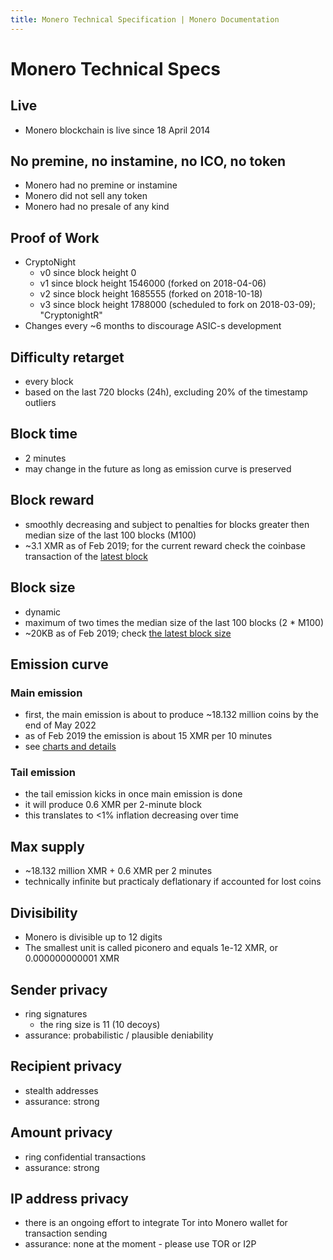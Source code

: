 ```yaml
---
title: Monero Technical Specification | Monero Documentation
---
```

# Monero Technical Specs

## Live

* Monero blockchain is live since 18 April 2014

## No premine, no instamine, no ICO, no token

* Monero had no premine or instamine
* Monero did not sell any token
* Monero had no presale of any kind

## Proof of Work

* CryptoNight
    * v0 since block height 0
    * v1 since block height 1546000 (forked on 2018-04-06)
    * v2 since block height 1685555 (forked on 2018-10-18)
    * v3 since block height 1788000 (scheduled to fork on 2018-03-09); "CryptonightR"
* Changes every ~6 months to discourage ASIC-s development

## Difficulty retarget

* every block
* based on the last 720 blocks (24h), excluding 20% of the timestamp outliers

## Block time

* 2 minutes
* may change in the future as long as emission curve is preserved

## Block reward

* smoothly decreasing and subject to penalties for blocks greater then median size of the last 100 blocks (M100)
* ~3.1 XMR as of Feb 2019; for the current reward check the coinbase transaction of the [latest block](https://xmrchain.net/)

## Block size

* dynamic
* maximum of two times the median size of the last 100 blocks (2 * M100)
* ~20KB as of Feb 2019; check [the latest block size](https://bitinfocharts.com/comparison/monero-size.html#3m)

## Emission curve

### Main emission

* first, the main emission is about to produce ~18.132 million coins by the end of May 2022
* as of Feb 2019 the emission is about 15 XMR per 10 minutes
* see [charts and details](https://www.reddit.com/r/Monero/comments/512kwh/useful_for_learning_about_monero_coin_emission/)

### Tail emission

* the tail emission kicks in once main emission is done
* it will produce 0.6 XMR per 2-minute block
* this translates to <1% inflation decreasing over time

## Max supply

* ~18.132 million XMR + 0.6 XMR per 2 minutes
* technically infinite but practicaly deflationary if accounted for lost coins

## Divisibility

* Monero is divisible up to 12 digits
* The smallest unit is called piconero and equals 1e-12 XMR, or 0.000000000001 XMR 

## Sender privacy

* ring signatures
    * the ring size is 11 (10 decoys)
* assurance: probabilistic / plausible deniability

## Recipient privacy

* stealth addresses
* assurance: strong

## Amount privacy

* ring confidential transactions
* assurance: strong

## IP address privacy

* there is an ongoing effort to integrate Tor into Monero wallet for transaction sending
* assurance: none at the moment - please use TOR or I2P
